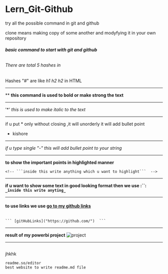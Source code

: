 
# Lern_Git-Github
try all the possible command in git and github


clone means making copy of some another and modyfying it in your own repository 
###### **basic command to start with git and github**

###### There are total 5 hashes in

Hashes "#" are like *h1 h2 h2* in HTML
*** 
**
**this command is used to bold or make strong the text**
***
'*'
*this is used to make italic to the text*
***
if u put * only without closing ,it will unorderly it will add bullet point 
* kishore
***
_if u type single "-" this will add bullet point to your string_ 
***
__to show the important points in highlighted manner__
```
<!-- ```inside this write anything which u want to highlight```  -->
```
***
**if u want to show some text in good looking format then we use :``: `_inside this write anyting_ `** 
<!-- **"**"** -->
***
#### to use links we use  [go to my github links]("https://github.com/")
```

``` [gitHubLinks]("https://github.com/")  ```

```
***
**result of my powerbi project** 
![project]("https://github.com/321999/Data-analysis-using-power-bi/blob/main/analysisproject..JPG")


***
```
```
jhkhk
```
readme.so/editor
best website to write readme.md file 
